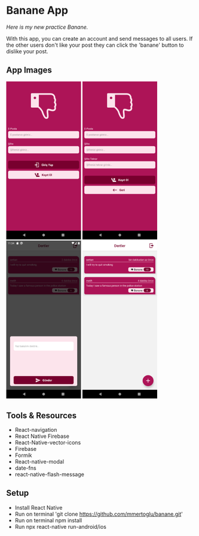 # Banane App

*Here is my new practice Banane.*

With this app, you can create an account and send messages to all users. If the other users don't like your post they can click the 'banane' button to dislike your post.

## App Images 
<img src="https://github.com/mmertoglu/banane/blob/master/Banane/src/assets/screenshots/Login.png" width="200" /> <img src="https://github.com/mmertoglu/banane/blob/master/Banane/src/assets/screenshots/SignUp.png" width="200" /> 
<img src="https://github.com/mmertoglu/banane/blob/master/Banane/src/assets/screenshots/text.png" width="200" />   <img src="https://github.com/mmertoglu/banane/blob/master/Banane/src/assets/screenshots/messages.png" width="200" /> 


## Tools & Resources
* React-navigation
* React Native Firebase
* React-Native-vector-icons
* Firebase
* Formik
* React-native-modal
* date-fns
* react-native-flash-message

## Setup
* Install React Native
* Run on terminal 'git clone https://github.com/mmertoglu/banane.git'
* Run on terminal npm install
* Run npx react-native run-android/ios

